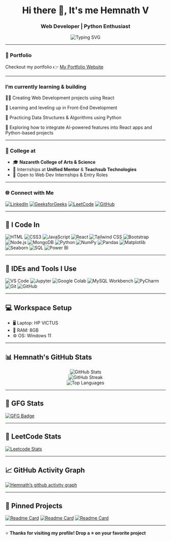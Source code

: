 <h1 align="center">Hi there 👋, It's me Hemnath V</h1>
<h3 align="center">Web Developer | Python Enthusiast</h3>

<p align="center">
  <img src="https://readme-typing-svg.demolab.com?font=Fira+Code&size=22&pause=1000&color=F77300&center=true&vCenter=true&width=435&lines=Turning+Ideas+into+Code.;Web+%26+Data+Projects+in+Progress.;Always+Learning+%26+Building!" alt="Typing SVG" />
</p>

---

### 🔭 Portfolio
Checkout my portfolio 👉 [My Portfolio Website](https://your-portfolio-link.com)

---

### I’m currently learning & building
🧑‍💻 Creating Web Development projects using React

🎨 Learning and leveling up in Front-End Development

🐍 Practicing Data Structures & Algorithms using Python

🤖 Exploring how to integrate AI-powered features into React apps and Python-based projects

---

### 🏢 College at  
- 🎓 **Nazareth College of Arts & Science**
- 💼 Internships at **Unified Mentor** & **Teachsub Technologies**
- 🔁 Open to Web Dev Internships & Entry Roles

---

### 🌐 Connect with Me

[![LinkedIn](https://img.shields.io/badge/LinkedIn-%230077B5.svg?style=for-the-badge&logo=linkedin&logoColor=white)](https://www.linkedin.com/in/hemnath-front-end-web-developer-react-css-coimbatore-javascript-software-html-node-mongodb-fresher/)
[![GeeksforGeeks](https://img.shields.io/badge/GeeksforGeeks-1f8b4c?style=for-the-badge&logo=geeksforgeeks&logoColor=white)](https://www.geeksforgeeks.org/user/hemnath_v/?ref=header_profile)
[![LeetCode](https://img.shields.io/badge/LeetCode-FFA116?style=for-the-badge&logo=leetcode&logoColor=black)](https://leetcode.com/u/Hemnath-V/)
[![GitHub](https://img.shields.io/badge/GitHub-100000?style=for-the-badge&logo=github&logoColor=white)](https://github.com/Hemnath-V)


---

## 🧠 I Code In

![HTML](https://img.shields.io/badge/HTML5-E34F26?style=for-the-badge&logo=html5&logoColor=white)
![CSS3](https://img.shields.io/badge/CSS3-1572B6?style=for-the-badge&logo=css3&logoColor=white)
![JavaScript](https://img.shields.io/badge/JavaScript-FFD43B?style=for-the-badge&logo=javascript&logoColor=black)
![React](https://img.shields.io/badge/React-20232A?style=for-the-badge&logo=react&logoColor=61DAFB)
![Tailwind CSS](https://img.shields.io/badge/Tailwind_CSS-38B2AC?style=for-the-badge&logo=tailwind-css&logoColor=white)
![Bootstrap](https://img.shields.io/badge/Bootstrap-563D7C?style=for-the-badge&logo=bootstrap&logoColor=white)
![Node.js](https://img.shields.io/badge/Node.js-339933?style=for-the-badge&logo=nodedotjs&logoColor=white)
![MongoDB](https://img.shields.io/badge/MongoDB-4EA94B?style=for-the-badge&logo=mongodb&logoColor=white)
![Python](https://img.shields.io/badge/Python-3776AB?style=for-the-badge&logo=python&logoColor=white)
![NumPy](https://img.shields.io/badge/NumPy-013243?style=for-the-badge&logo=numpy&logoColor=white)
![Pandas](https://img.shields.io/badge/Pandas-150458?style=for-the-badge&logo=pandas&logoColor=white)
![Matplotlib](https://img.shields.io/badge/Matplotlib-000000?style=for-the-badge&logo=matplotlib&logoColor=white)
![Seaborn](https://img.shields.io/badge/Seaborn-0D3B66?style=for-the-badge&logoColor=white)
![SQL](https://img.shields.io/badge/SQL-336791?style=for-the-badge&logo=postgresql&logoColor=white)
![Power BI](https://img.shields.io/badge/Power%20BI-F2C811?style=for-the-badge&logo=powerbi&logoColor=black)

---

## 🧰 IDEs and Tools I Use

![VS Code](https://img.shields.io/badge/Visual%20Studio%20Code-0078d7.svg?style=for-the-badge&logo=visual-studio-code&logoColor=white)
![Jupyter](https://img.shields.io/badge/Jupyter-F37626?style=for-the-badge&logo=Jupyter&logoColor=white)
![Google Colab](https://img.shields.io/badge/Google%20Colab-F9AB00?style=for-the-badge&logo=googlecolab&logoColor=white)
![MySQL Workbench](https://img.shields.io/badge/MySQL%20Workbench-4479A1?style=for-the-badge&logo=mysql&logoColor=white)
![PyCharm](https://img.shields.io/badge/PyCharm-143?style=for-the-badge&logo=pycharm&logoColor=white)
![Git](https://img.shields.io/badge/Git-F05032?style=for-the-badge&logo=git&logoColor=white)
![GitHub](https://img.shields.io/badge/GitHub-181717?style=for-the-badge&logo=github)

---

## 💻 Workspace Setup

- 🖥️ Laptop: HP VICTUS 
- 🧠 RAM: 8GB  
- ⚙️ OS: Windows 11  

---

## 📊 Hemnath's GitHub Stats

<p align="center">
  <img src="https://github-readme-stats.vercel.app/api?username=Hemnath-V&show_icons=true&theme=radical" alt="GitHub Stats" />
  <br/>
  <img src="https://github-readme-streak-stats.herokuapp.com/?user=Hemnath-V&theme=radical" alt="GitHub Streak"/>
  <br/>
  <img src="https://github-readme-stats.vercel.app/api/top-langs/?username=Hemnath-V&layout=compact&theme=radical" alt="Top Languages"/>
</p>

---

## 🧠 GFG Stats

[![GFG Badge](https://img.shields.io/badge/GeeksforGeeks-Writeups-green?style=for-the-badge&logo=geeksforgeeks&logoColor=white)](https://www.geeksforgeeks.org/user/hemnath_v/?ref=header_profile)

---

## 🔢 LeetCode Stats

[![Leetcode Stats](https://leetcard.jacoblin.cool/Hemnath-V?theme=dark&font=Roboto&ext=activity)](https://leetcode.com/u/Hemnath-V/)

---

## 📈 GitHub Activity Graph

[![Hemnath’s github activity graph](https://github-readme-activity-graph.cyclic.app/graph?username=Hemnath-V&theme=react-dark)](https://github.com/ashutosh00710/github-readme-activity-graph)

---

## 📌 Pinned Projects

[![Readme Card](https://github-readme-stats.vercel.app/api/pin/?username=Hemnath-V&repo=amazon-sales-dashboard&theme=radical)](https://github.com/Hemnath-V/amazon-sales-dashboard)
[![Readme Card](https://github-readme-stats.vercel.app/api/pin/?username=Hemnath-V&repo=heart-disease-analysis&theme=radical)](https://github.com/Hemnath-V/heart-disease-analysis)
[![Readme Card](https://github-readme-stats.vercel.app/api/pin/?username=Hemnath-V&repo=hospitality-powerbi&theme=radical)](https://github.com/Hemnath-V/hospitality-powerbi)

---

⭐ **Thanks for visiting my profile! Drop a ⭐ on your favorite project**

